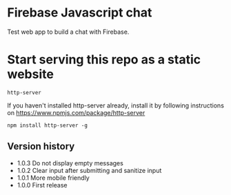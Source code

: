 # Firebase Javascript chat

Test web app to build a chat with Firebase.

# Start serving this repo as a static website

```
http-server
```

If you haven't installed http-server already, install it by following instructions on https://www.npmjs.com/package/http-server

```
npm install http-server -g
```

## Version history

- 1.0.3 Do not display empty messages
- 1.0.2 Clear input after submitting and sanitize input
- 1.0.1 More mobile friendly
- 1.0.0 First release
